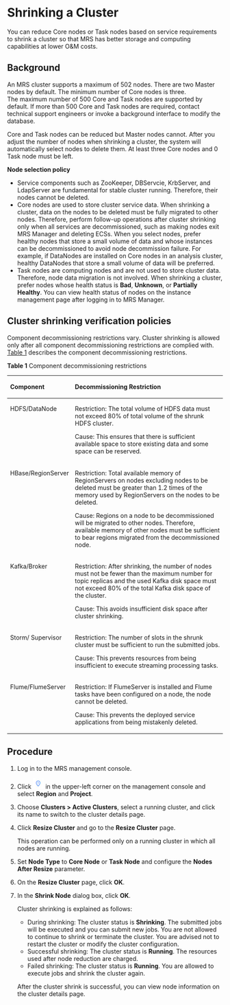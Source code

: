 # Shrinking a Cluster<a name="EN-US_TOPIC_0125375968"></a>

You can reduce Core nodes or Task nodes based on service requirements to shrink a cluster so that MRS has better storage and computing capabilities at lower O&M costs.

## Background<a name="section19165099103254"></a>

An MRS cluster supports a maximum of 502 nodes. There are two Master nodes by default.  The minimum number of Core nodes is three. The maximum number of 500 Core and Task nodes are supported by default. If more than 500 Core and  Task nodes are required, contact technical support engineers or invoke a background interface to modify the database.

Core and Task nodes can be reduced but Master nodes cannot. After you adjust the number of nodes when shrinking a cluster, the system will automatically select nodes to delete them. At least three Core nodes and 0 Task node must be left.

**Node selection policy**

-   Service components such as ZooKeeper, DBServcie, KrbServer, and LdapServer are fundamental for stable cluster running. Therefore, their nodes cannot be deleted.
-   Core nodes are used to store cluster service data. When shrinking a cluster, data on the nodes to be deleted must be fully migrated to other nodes. Therefore, perform follow-up operations after cluster shrinking only when all services are decommissioned, such as making nodes exit MRS Manager and deleting ECSs. When you select nodes, prefer healthy nodes that store a small volume of data and whose instances can be decommissioned to avoid node decommission failure. For example, if DataNodes are installed on Core nodes in an analysis cluster, healthy DataNodes that store a small volume of data will be preferred.
-   Task nodes are computing nodes and are not used to store cluster data. Therefore, node data migration is not involved. When shrinking a cluster, prefer nodes whose health status is  **Bad**, **Unknown**, or **Partially Healthy**. You can view health status of nodes on the instance management page after logging in to MRS Manager.

## **Cluster shrinking verification policies**<a name="section23577146145756"></a>

Component decommissioning restrictions vary. Cluster shrinking is allowed only after all component decommissioning restrictions are complied with.  [Table 1](#table36043989145756)  describes the component decommissioning restrictions.

**Table  1**  Component decommissioning restrictions

<a name="table36043989145756"></a>
<table><thead align="left"><tr id="row59047728145756"><th class="cellrowborder" valign="top" width="20%" id="mcps1.2.3.1.1"><p id="p60776224145756"><a name="p60776224145756"></a><a name="p60776224145756"></a>Component</p>
</th>
<th class="cellrowborder" valign="top" width="80%" id="mcps1.2.3.1.2"><p id="p23927110145756"><a name="p23927110145756"></a><a name="p23927110145756"></a>Decommissioning Restriction</p>
</th>
</tr>
</thead>
<tbody><tr id="row27613415145756"><td class="cellrowborder" valign="top" width="20%" headers="mcps1.2.3.1.1 "><p id="p18136646145756"><a name="p18136646145756"></a><a name="p18136646145756"></a>HDFS/DataNode</p>
</td>
<td class="cellrowborder" valign="top" width="80%" headers="mcps1.2.3.1.2 "><p id="p59782258145756"><a name="p59782258145756"></a><a name="p59782258145756"></a>Restriction: The total volume of HDFS data must not exceed 80% of total volume of the shrunk HDFS cluster.</p>
<p id="p1169410145756"><a name="p1169410145756"></a><a name="p1169410145756"></a>Cause: This ensures that there is sufficient available space to store existing data and some space can be reserved.</p>
</td>
</tr>
<tr id="row4671465145756"><td class="cellrowborder" valign="top" width="20%" headers="mcps1.2.3.1.1 "><p id="p47194149145756"><a name="p47194149145756"></a><a name="p47194149145756"></a>HBase/RegionServer</p>
</td>
<td class="cellrowborder" valign="top" width="80%" headers="mcps1.2.3.1.2 "><p id="p64629758145756"><a name="p64629758145756"></a><a name="p64629758145756"></a>Restriction: <span id="ph59720092164743"><a name="ph59720092164743"></a><a name="ph59720092164743"></a>Total available memory of <span id="ph1878013415147"><a name="ph1878013415147"></a><a name="ph1878013415147"></a>RegionServer</span>s on nodes excluding nodes to be deleted must be greater than 1.2 times of the memory used by RegionServers on the nodes to be deleted.</span></p>
<p id="p44796915145756"><a name="p44796915145756"></a><a name="p44796915145756"></a>Cause: Regions on a node to be decommissioned will be migrated to other nodes. Therefore, available memory of other nodes must be sufficient to bear regions migrated from the decommissioned node.</p>
</td>
</tr>
<tr id="row50083567145756"><td class="cellrowborder" valign="top" width="20%" headers="mcps1.2.3.1.1 "><p id="p42043189145756"><a name="p42043189145756"></a><a name="p42043189145756"></a>Kafka/Broker</p>
</td>
<td class="cellrowborder" valign="top" width="80%" headers="mcps1.2.3.1.2 "><p id="p50055139145756"><a name="p50055139145756"></a><a name="p50055139145756"></a>Restriction: After shrinking, the number of nodes must not be fewer than the maximum number for topic replicas and the used Kafka disk space must not exceed 80% of the total Kafka disk space of the cluster.</p>
<p id="p47843071145756"><a name="p47843071145756"></a><a name="p47843071145756"></a>Cause: This avoids insufficient disk space after cluster shrinking.</p>
</td>
</tr>
<tr id="row12100530145756"><td class="cellrowborder" valign="top" width="20%" headers="mcps1.2.3.1.1 "><p id="p48098925145756"><a name="p48098925145756"></a><a name="p48098925145756"></a>Storm/ Supervisor</p>
</td>
<td class="cellrowborder" valign="top" width="80%" headers="mcps1.2.3.1.2 "><p id="p3698841145756"><a name="p3698841145756"></a><a name="p3698841145756"></a>Restriction: The number of slots in the shrunk cluster must be sufficient to run the submitted jobs.</p>
<p id="p33289569145756"><a name="p33289569145756"></a><a name="p33289569145756"></a>Cause: This prevents resources from being insufficient to execute streaming processing tasks.</p>
</td>
</tr>
<tr id="row11096169145756"><td class="cellrowborder" valign="top" width="20%" headers="mcps1.2.3.1.1 "><p id="p41795909145756"><a name="p41795909145756"></a><a name="p41795909145756"></a>Flume/FlumeServer</p>
</td>
<td class="cellrowborder" valign="top" width="80%" headers="mcps1.2.3.1.2 "><p id="p30025494145756"><a name="p30025494145756"></a><a name="p30025494145756"></a>Restriction: If FlumeServer is installed and Flume tasks have been configured on a node, the node cannot be deleted.</p>
<p id="p1793998145756"><a name="p1793998145756"></a><a name="p1793998145756"></a>Cause: This prevents the deployed service applications from being mistakenly deleted.</p>
</td>
</tr>
</tbody>
</table>

## Procedure<a name="section6382765316417"></a>

1.  Log in to the MRS management console.
2.  Click  ![](figures/dt_mrs_project_region_image01.png)  in the upper-left corner on the management console and select **Region** and **Project**.
3.  Choose  **Clusters \> Active Clusters**, select a running cluster, and click its name to switch to the cluster details page.
4.  Click  **Resize Cluster** and go to the **Resize Cluster**  page.

    This operation can be performed only on a running cluster in which all nodes are running.

5.  Set  **Node Type** to **Core Node** or **Task Node** and configure the **Nodes After Resize**  parameter.
6.  On the  **Resize Cluster** page, click **OK**.
7.  In the  **Shrink Node**  dialog box, click **OK**.

    Cluster shrinking is explained as follows:

    -   During shrinking: The cluster status is  **Shrinking**. The submitted jobs will be executed and you can submit new jobs. You are not allowed to continue to shrink or terminate the cluster. You are advised not to restart the cluster or modify the cluster configuration.
    -   Successful shrinking: The cluster status is  **Running**. The resources used after node reduction are charged.
    -   Failed shrinking: The cluster status is  **Running**. You are allowed to execute jobs and shrink the cluster again.

    After the cluster shrink is successful, you can view node information on the cluster details page.


